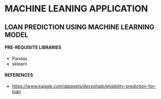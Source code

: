 # MACHINE LEANING APPLICATION

## LOAN PREDICTION USING MACHINE LEARNING MODEL

#### PRE-REQUISITE LIBRARIES

- Pandas
- sklearn

#### REFERENCES

- https://www.kaggle.com/datasets/devzohaib/eligibility-prediction-for-loan